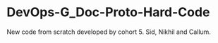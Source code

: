 # DevOps-G_Doc-Proto-Hard-Code
New code from scratch developed by cohort 5. Sid, Nikhil and Callum. 
